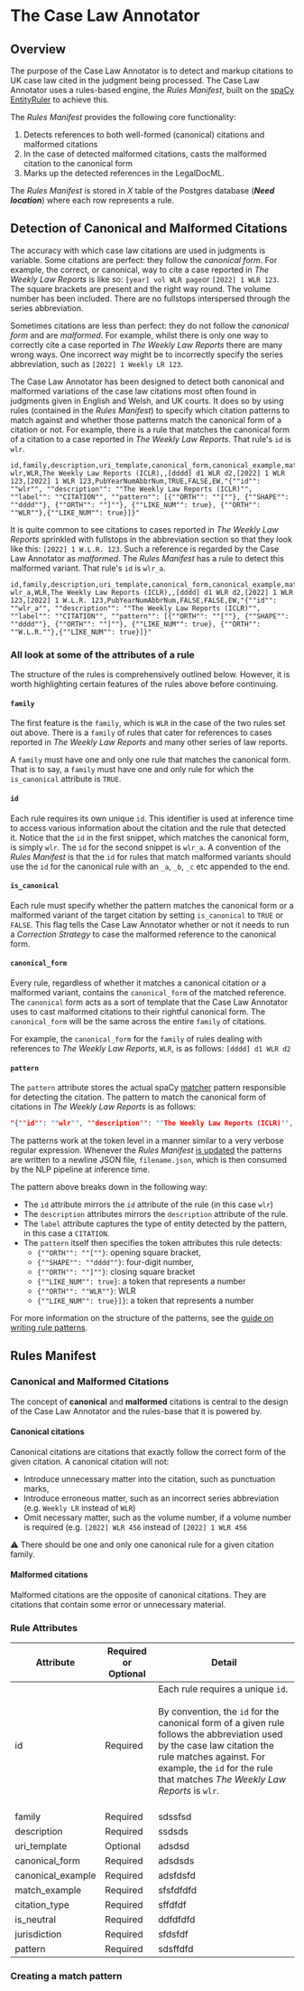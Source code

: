# The Case Law Annotator

## Overview
The purpose of the Case Law Annotator is to detect and markup citations to UK case law cited in the judgment being processed. The Case Law Annotator uses a rules-based engine, the *Rules Manifest*, built on the [spaCy EntityRuler](https://spacy.io/api/entityruler) to achieve this. 

The *Rules Manifest* provides the following core functionality:

1. Detects references to both well-formed (canonical) citations and malformed citations
2. In the case of detected malformed citations, casts the malformed citation to the canonical form
3. Marks up the detected references in the LegalDocML.

The *Rules Manifest* is stored in *X* table of the Postgres database (***Need location***) where each row represents a rule. 

## Detection of Canonical and Malformed Citations
The accuracy with which case law citations are used in judgments is variable. Some citations are perfect: they follow the *canonical form*. For example, the correct, or canonical, way to cite a case reported in *The Weekly Law Reports* is like so: `[year] vol WLR page`or `[2022] 1 WLR 123`. The square brackets are present and the right way round. The volume number has been included. There are no fullstops interspersed through the series abbreviation. 

Sometimes citations are less than perfect: they do not follow the *canonical form* and are *malformed*. For example, whilst there is only one way to correctly cite a case reported in *The Weekly Law Reports* there are many wrong ways. One incorrect way might be to incorrectly specify the series abbreviation, such as `[2022] 1 Weekly LR 123`. 

The Case Law Annotator has been designed to detect both canonical and malformed variations of the case law citations most often found in judgments given in English and Welsh, and UK courts. It does so by using rules (contained in the *Rules Manifest*) to specify which citation patterns to match against and whether those patterns match the canonical form of a citation or not. For example, there is a rule that matches the canonical form of a citation to a case reported in *The Weekly Law Reports*. That rule's `id` is `wlr`. 

```csv
id,family,description,uri_template,canonical_form,canonical_example,match_example,citation_type,is_canonical,is_neutral,jurisdiction,pattern
wlr,WLR,The Weekly Law Reports (ICLR),,[dddd] d1 WLR d2,[2022] 1 WLR 123,[2022] 1 WLR 123,PubYearNumAbbrNum,TRUE,FALSE,EW,"{""id"": ""wlr"", ""description"": ""The Weekly Law Reports (ICLR)"", ""label"": ""CITATION"", ""pattern"": [{""ORTH"": ""[""}, {""SHAPE"": ""dddd""}, {""ORTH"": ""]""}, {""LIKE_NUM"": true}, {""ORTH"": ""WLR""},{""LIKE_NUM"": true}]}"
```
It is quite common to see citations to cases reported in *The Weekly Law Reports* sprinkled with fullstops in the abbreviation section so that they look like this: `[2022] 1 W.L.R. 123`. Such a reference is regarded by the Case Law Annotator as *malformed*. The *Rules Manifest* has a rule to detect this malformed variant. That rule's `id` is `wlr_a`. 

```csv
id,family,description,uri_template,canonical_form,canonical_example,match_example,citation_type,is_canonical,is_neutral,jurisdiction,pattern
wlr_a,WLR,The Weekly Law Reports (ICLR),,[dddd] d1 WLR d2,[2022] 1 WLR 123,[2022] 1 W.L.R. 123,PubYearNumAbbrNum,FALSE,FALSE,EW,"{""id"": ""wlr_a"", ""description"": ""The Weekly Law Reports (ICLR)"", ""label"": ""CITATION"", ""pattern"": [{""ORTH"": ""[""}, {""SHAPE"": ""dddd""}, {""ORTH"": ""]""}, {""LIKE_NUM"": true}, {""ORTH"": ""W.L.R.""},{""LIKE_NUM"": true}]}"
```
### All look at some of the attributes of a rule

The structure of the rules is comprehensively outlined below. However, it is worth highlighting certain features of the rules above before continuing. 

#### `family`
The first feature is the `family`, which is `WLR` in the case of the two rules set out above. There is a `family` of rules that cater for references to cases reported in *The Weekly Law Reports* and many other series of law reports.  

A `family` must have one and only one rule that matches the canonical form. That is to say, a `family` must have one and only rule for which the `is_canonical` attribute  is `TRUE`. 

#### `id`
Each rule requires its own unique `id`. This identifier is used at inference time to access various information about the citation and the rule that detected it. Notice that the `id` in the first snippet, which matches the canonical form, is simply `wlr`. The `id` for the second snippet is `wlr_a`.  A convention of the *Rules Manifest* is that the `id` for rules that match malformed variants should use the `id` for the canonical rule  with an `_a`, `_b`, `_c` etc appended to the end.

#### `is_canonical`
Each rule must specify whether the pattern matches the canonical form or a malformed variant of the target citation by setting `is_canonical` to `TRUE` or `FALSE`. This flag tells the Case Law Annotator whether or not it needs to run a *Correction Strategy* to case the malformed reference to the canonical form. 

#### `canonical_form`
Every rule, regardless of whether it matches a canonical citation or a malformed variant, contains the `canonical_form` of the matched reference. The `canonical` form acts as a sort of template that the Case Law Annotator uses to cast malformed citations to their rightful canonical form. The `canonical_form` will be the same across the entire `family` of citations. 

For example, the `canonical_form` for the `family` of rules dealing with references to *The Weekly Law Reports*, `WLR`, is as follows:
`[dddd] d1 WLR d2` 

#### `pattern`
The `pattern` attribute stores the actual spaCy [matcher](https://spacy.io/api/matcher) pattern responsible for detecting the citation. The pattern to match the canonical form of citations in *The Weekly Law Reports* is as follows:

```json
"{""id"": ""wlr"", ""description"": ""The Weekly Law Reports (ICLR)"", ""label"": ""CITATION"", ""pattern"": [{""ORTH"": ""[""}, {""SHAPE"": ""dddd""}, {""ORTH"": ""]""}, {""LIKE_NUM"": true}, {""ORTH"": ""WLR""},{""LIKE_NUM"": true}]}"
```
The patterns work at the token level in a manner similar to a very verbose regular expression. Whenever the *Rules Manifest* [is updated](updating-the-rules.md) the patterns are written to a newline JSON file, `filename.json`, which is then consumed by the NLP pipeline at inference time.  

The pattern above breaks down in the following way:
* The `id` attribute mirrors the `id` attribute of the rule (in this case `wlr`)
* The `description` attributes mirrors the `description` attribute of the rule.
* The `label` attribute captures the type of entity detected by the pattern, in this case a `CITATION`. 
* The `pattern` itself then specifies the token attributes this rule detects:
	* `{""ORTH"": ""[""}`: opening square bracket,
	* `{""SHAPE"": ""dddd""}`: four-digit number, 
	* `{""ORTH"": ""]""}`: closing square bracket
	* `{""LIKE_NUM"": true}`: a token that represents a number
	* `{""ORTH"": ""WLR""}`: WLR
	* `{""LIKE_NUM"": true}]}`: a token that represents a number

For more information on the structure of the patterns, see the [guide on writing rule patterns](how-to-write-rule-patterns.md).


## Rules Manifest

### Canonical and Malformed Citations

The concept of **canonical** and **malformed** citations is central to the design of the Case Law Annotator and the rules-base that it is powered by. 

#### Canonical citations
Canonical citations are citations that exactly follow the correct form of the given citation. A canonical citation will not:
* Introduce unnecessary matter into the citation, such as punctuation marks, 
* Introduce erroneous matter, such as an incorrect series abbreviation (e.g. `Weekly LR` instead of `WLR`)
* Omit necessary matter, such as the volume number, if a volume number is required (e.g. `[2022] WLR 456` instead of `[2022] 1 WLR 456`

:warning: There should be one and only one canonical rule for a given citation family. 
#### Malformed citations
Malformed citations are the opposite of canonical citations. They are citations that contain some error or unnecessary material. 






  

### Rule Attributes

  

| Attribute | Required or Optional | Detail |
|-----------|----------------------|--------|
|id|Required|Each rule requires a unique `id`. <br> <br> By convention, the `id` for the canonical form of a given rule follows the abbreviation used by the case law citation the rule matches against. For example, the `id` for the rule that matches _The Weekly Law Reports_ is `wlr`. <br> <br> |
|family|Required|sdssfsd |
|description|Required|ssdsds|
|uri_template|Optional|adsdsd|
|canonical_form|Required|adsdsds|
|canonical_example|Required|adsfdsfd|
|match_example|Required|sfsfdfdfd|
|citation_type|Required|sffdfdf|
|is_neutral|Required|ddfdfdfd|
|jurisdiction|Required|sfdsfdf|
|pattern|Required|sdsffdfd|

### Creating a match pattern
 